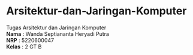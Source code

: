 # Arsitektur-dan-Jaringan-Komputer
Tugas Arsitektur dan Jaringan Komputer <br>
<b>Nama</b>  : Wanda Septiananta Heryadi Putra <br>
<b>NRP</b>   : 5220600047 <br>
<b>Kelas</b> : 2 GT B <br>
